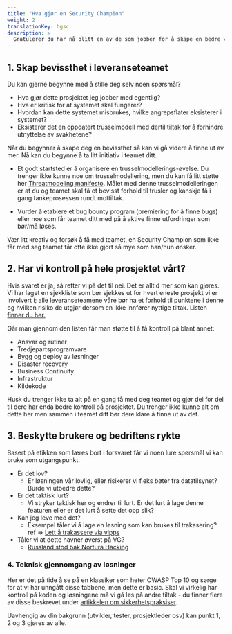 ```yaml
---
title: "Hva gjør en Security Champion"
weight: 2
translationKey: hgsc
description: >
  Gratulerer du har nå blitt en av de som jobber for å skape en bedre verden! Det vanskeligste er nå gjort, så nå skal vi bare å begynne med å ta små skritt i riktig retning.
---
```

## 1. Skap bevissthet i leveranseteamet
Du kan gjerne begynne med å stille deg selv noen spørsmål?

* Hva gjør dette prosjektet jeg jobber med egentlig?
* Hva er kritisk for at systemet skal fungerer?
* Hvordan kan dette systemet misbrukes, hvilke angrepsflater eksisterer i systemet?
* Eksisterer det en oppdatert trusselmodell med dertil tiltak for å forhindre utnyttelse av svakhetene?

Når du begynner å skape deg en bevissthet så kan vi gå videre å finne ut av mer. Nå kan du begynne å ta litt initiativ i teamet ditt.

* Et godt startsted er å organisere en trusselmodellerings-øvelse. Du trenger ikke kunne noe om trusselmodellering, men du kan få litt støtte her [Threatmodeling manifesto](https://www.threatmodelingmanifesto.org/). Målet med denne trusselmodelleringen er at du og teamet skal få et bevisst forhold til trusler og kanskje få i gang tankeprosessen rundt mottiltak.

* Vurder å etablere et bug bounty program (premiering for å finne bugs) eller noe som får teamet ditt med på å aktive finne utfordringer som bør/må løses.

Vær litt kreativ og forsøk å få med teamet, en Security Champion som ikke får med seg teamet får ofte ikke gjort så mye som han/hun ønsker.

## 2. Har vi kontroll på hele prosjektet vårt?

Hvis svaret er ja, så retter vi på det til nei. Det er alltid mer som kan gjøres. Vi har laget en sjekkliste som bør sjekkes ut for hvert eneste prosjekt vi er involvert i; alle leveranseteamene våre bør ha et forhold til punktene i denne og hvilken risiko de utgjør dersom en ikke innfører nyttige tiltak. Listen [finner du her.](no/sjekklisten)

Går man gjennom den listen får man støtte til å få kontroll på blant annet:
* Ansvar og rutiner
* Tredjepartsprogramvare
* Bygg og deploy av løsninger
* Disaster recovery
* Business Continuity
* Infrastruktur
* Kildekode

Husk du trenger ikke ta alt på en gang få med deg teamet og gjør del for del til dere har enda bedre kontroll på prosjektet. Du trenger ikke kunne alt om dette her men sammen i teamet ditt bør dere klare å finne ut av det.

## 3. Beskytte brukere og bedriftens rykte

Basert på etikken som læres bort i forsvaret får vi noen lure spørsmål vi kan bruke som utgangspunkt.

* Er det lov?
  * Er løsningen vår lovlig, eller risikerer vi f.eks bøter fra datatilsynet? Burde vi utbedre dette?
* Er det taktisk lurt?
  * Vi stryker taktisk her og endrer til lurt. Er det lurt å lage denne featuren eller er det lurt å sette det opp slik?
* Kan jeg leve med det?
  * Eksempel tåler vi å lage en løsning som kan brukes til trakasering? ref => [Lett å trakassere via vipps](https://nrkbeta.no/2022/09/14/lett-a-trakassere-via-vipps/)
* Tåler vi at dette havner øverst på VG?
  * [Russland stod bak Nortura Hacking](https://www.digi.no/artikler/tv-2-russland-sto-bak-nortura-hacking-ifolge-selskapet/519712)
  

### 4. Teknisk gjennomgang av løsninger

Her er det på tide å se på en klassiker som heter OWASP Top 10 og sørge for at vi har unngått disse tabbene, men dette er basic. Skal vi virkelig har kontroll på koden og løsningene må vi gå løs på andre tiltak - du finner flere av disse beskrevet under [artikkelen om sikkerhetspraksiser](utvikle/sikkerhetspraksiser).

Uavhengig av din bakgrunn (utvikler, tester, prosjektleder osv) kan punkt 1, 2 og 3 gjøres av alle.
